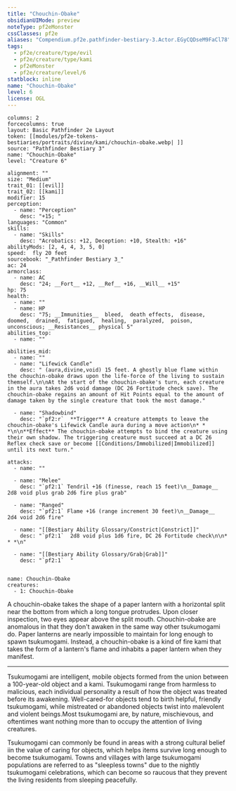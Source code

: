 ```yaml
---
title: "Chouchin-Obake"
obsidianUIMode: preview
noteType: pf2eMonster
cssClasses: pf2e
aliases: "Compendium.pf2e.pathfinder-bestiary-3.Actor.EGyCQDseM9FaCl78" 
tags:
  - pf2e/creature/type/evil
  - pf2e/creature/type/kami
  - pf2eMonster
  - pf2e/creature/level/6
statblock: inline
name: "Chouchin-Obake"
level: 6
license: OGL
---
```


```statblock
columns: 2
forcecolumns: true
layout: Basic Pathfinder 2e Layout
token: [[modules/pf2e-tokens-bestiaries/portraits/divine/kami/chouchin-obake.webp| ]]
source: "Pathfinder Bestiary 3"
name: "Chouchin-Obake"
level: "Creature 6"

alignment: ""
size: "Medium"
trait_01: [[evil]]
trait_02: [[kami]]
modifier: 15
perception:
  - name: "Perception"
    desc: "+15; "
languages: "Common"
skills:
  - name: "Skills"
    desc: "Acrobatics: +12, Deception: +10, Stealth: +16"
abilityMods: [2, 4, 4, 3, 5, 0]
speed:  fly 20 feet
sourcebook: "_Pathfinder Bestiary 3_"
ac: 24
armorclass:
  - name: AC
    desc: "24; __Fort__ +12, __Ref__ +16, __Will__ +15"
hp: 75
health:
  - name: ""
  - name: HP
    desc: "75; __Immunities__  bleed,  death effects,  disease,  doomed,  drained,  fatigued,  healing,  paralyzed,  poison,  unconscious; __Resistances__ physical 5"
abilities_top:
  - name: ""

abilities_mid:
  - name: ""
  - name: "Lifewick Candle"
    desc: " (aura,divine,void) 15 feet. A ghostly blue flame within the chouchin-obake draws upon the life-force of the living to sustain themself.\n\nAt the start of the chouchin-obake's turn, each creature in the aura takes 2d6 void damage (DC 26 Fortitude check save). The chouchin-obake regains an amount of Hit Points equal to the amount of damage taken by the single creature that took the most damage."

  - name: "Shadowbind"
    desc: "`pf2:r`  **Trigger** A creature attempts to leave the chouchin-obake's Lifewick Candle aura during a move action\n* * *\n\n**Effect** The chouchin-obake attempts to bind the creature using their own shadow. The triggering creature must succeed at a DC 26 Reflex check save or become [[Conditions/Immobilized|Immobilized]] until its next turn."

attacks:
  - name: ""

  - name: "Melee"
    desc: "`pf2:1` Tendril +16 (finesse, reach 15 feet)\n__Damage__  2d8 void plus grab 2d6 fire plus grab"

  - name: "Ranged"
    desc: "`pf2:1` Flame +16 (range increment 30 feet)\n__Damage__  2d4 void 2d6 fire"

  - name: "[[Bestiary Ability Glossary/Constrict|Constrict]]"
    desc: "`pf2:1`  2d8 void plus 1d6 fire, DC 26 Fortitude check\n\n* * *\n"

  - name: "[[Bestiary Ability Glossary/Grab|Grab]]"
    desc: "`pf2:1`  "
 
```

```encounter-table
name: Chouchin-Obake
creatures:
  - 1: Chouchin-Obake
```



A chouchin-obake takes the shape of a paper lantern with a horizontal split near the bottom from which a long tongue protrudes. Upon closer inspection, two eyes appear above the split mouth. Chouchin-obake are anomalous in that they don't awaken in the same way other tsukumogami do. Paper lanterns are nearly impossible to maintain for long enough to spawn tsukumogami. Instead, a chouchin-obake is a kind of fire kami that takes the form of a lantern's flame and inhabits a paper lantern when they manifest.

* * *

Tsukumogami are intelligent, mobile objects formed from the union between a 100-year-old object and a kami. Tsukumogami range from harmless to malicious, each individual personality a result of how the object was treated before its awakening. Well-cared-for objects tend to birth helpful, friendly tsukumogami, while mistreated or abandoned objects twist into malevolent and violent beings.Most tsukumogami are, by nature, mischievous, and oftentimes want nothing more than to occupy the attention of living creatures.

Tsukumogami can commonly be found in areas with a strong cultural belief iin the value of caring for objects, which helps items survive long enough to become tsukumogami. Towns and villages with large tsukumogami populations are referred to as "sleepless towns" due to the nightly tsukumogami celebrations, which can become so raucous that they prevent the living residents from sleeping peacefully.
